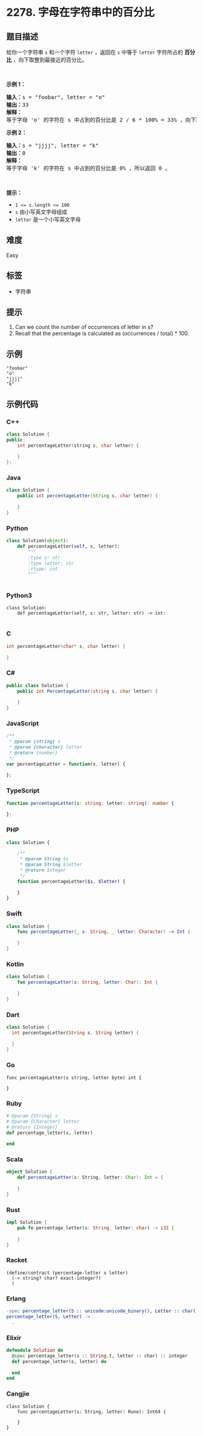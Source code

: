 # 2278. 字母在字符串中的百分比

## 题目描述

<p>给你一个字符串 <code>s</code> 和一个字符 <code>letter</code> ，返回在 <code>s</code> 中等于&nbsp;<code>letter</code>&nbsp;字符所占的 <strong>百分比</strong> ，向下取整到最接近的百分比。</p>

<p>&nbsp;</p>

<p><strong>示例 1：</strong></p>

<pre>
<strong>输入：</strong>s = "foobar", letter = "o"
<strong>输出：</strong>33
<strong>解释：</strong>
等于字母 'o' 的字符在 s 中占到的百分比是 2 / 6 * 100% = 33% ，向下取整，所以返回 33 。
</pre>

<p><strong>示例 2：</strong></p>

<pre>
<strong>输入：</strong>s = "jjjj", letter = "k"
<strong>输出：</strong>0
<strong>解释：</strong>
等于字母 'k' 的字符在 s 中占到的百分比是 0% ，所以返回 0 。</pre>

<p>&nbsp;</p>

<p><strong>提示：</strong></p>

<ul>
	<li><code>1 &lt;= s.length &lt;= 100</code></li>
	<li><code>s</code> 由小写英文字母组成</li>
	<li><code>letter</code> 是一个小写英文字母</li>
</ul>


## 难度

Easy

## 标签

- 字符串

## 提示

1. Can we count the number of occurrences of letter in s?
2. Recall that the percentage is calculated as (occurrences / total) * 100.

## 示例

```
"foobar"
"o"
"jjjj"
"k"
```

## 示例代码

### C++

```cpp
class Solution {
public:
    int percentageLetter(string s, char letter) {
        
    }
};
```

### Java

```java
class Solution {
    public int percentageLetter(String s, char letter) {
        
    }
}
```

### Python

```python
class Solution(object):
    def percentageLetter(self, s, letter):
        """
        :type s: str
        :type letter: str
        :rtype: int
        """
        
```

### Python3

```python3
class Solution:
    def percentageLetter(self, s: str, letter: str) -> int:
        
```

### C

```c
int percentageLetter(char* s, char letter) {
    
}
```

### C#

```csharp
public class Solution {
    public int PercentageLetter(string s, char letter) {
        
    }
}
```

### JavaScript

```javascript
/**
 * @param {string} s
 * @param {character} letter
 * @return {number}
 */
var percentageLetter = function(s, letter) {
    
};
```

### TypeScript

```typescript
function percentageLetter(s: string, letter: string): number {
    
};
```

### PHP

```php
class Solution {

    /**
     * @param String $s
     * @param String $letter
     * @return Integer
     */
    function percentageLetter($s, $letter) {
        
    }
}
```

### Swift

```swift
class Solution {
    func percentageLetter(_ s: String, _ letter: Character) -> Int {
        
    }
}
```

### Kotlin

```kotlin
class Solution {
    fun percentageLetter(s: String, letter: Char): Int {
        
    }
}
```

### Dart

```dart
class Solution {
  int percentageLetter(String s, String letter) {
    
  }
}
```

### Go

```golang
func percentageLetter(s string, letter byte) int {
    
}
```

### Ruby

```ruby
# @param {String} s
# @param {Character} letter
# @return {Integer}
def percentage_letter(s, letter)
    
end
```

### Scala

```scala
object Solution {
    def percentageLetter(s: String, letter: Char): Int = {
        
    }
}
```

### Rust

```rust
impl Solution {
    pub fn percentage_letter(s: String, letter: char) -> i32 {
        
    }
}
```

### Racket

```racket
(define/contract (percentage-letter s letter)
  (-> string? char? exact-integer?)
  )
```

### Erlang

```erlang
-spec percentage_letter(S :: unicode:unicode_binary(), Letter :: char()) -> integer().
percentage_letter(S, Letter) ->
  .
```

### Elixir

```elixir
defmodule Solution do
  @spec percentage_letter(s :: String.t, letter :: char) :: integer
  def percentage_letter(s, letter) do
    
  end
end
```

### Cangjie

```cangjie
class Solution {
    func percentageLetter(s: String, letter: Rune): Int64 {

    }
}
```

